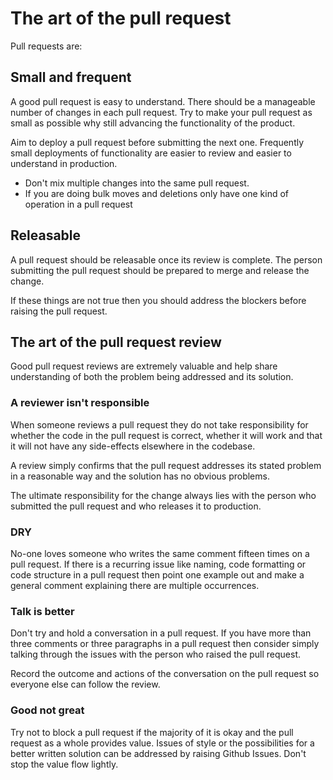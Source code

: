# The art of the pull request

Pull requests are:

## Small and frequent

A good pull request is easy to understand. There should be a manageable number of changes in each pull request. Try to make your pull request as small as possible why still advancing the functionality of the product.

Aim to deploy a pull request before submitting the next one. Frequently small deployments of functionality are easier to review and easier to understand in production.

* Don't mix multiple changes into the same pull request.
* If you are doing bulk moves and deletions only have one kind of operation in a pull request

## Releasable

A pull request should be releasable once its review is complete. The person submitting the pull request should be prepared to merge and release the change.

If these things are not true then you should address the blockers before raising the pull request.


## The art of the pull request review

Good pull request reviews are extremely valuable and help share understanding of both the problem being addressed and its solution.

### A reviewer isn't responsible

When someone reviews a pull request they do not take responsibility for whether the code in the pull request is correct, whether it will work and that it will not have any side-effects elsewhere in the codebase.

A review simply confirms that the pull request addresses its stated problem in a reasonable way and the solution has no obvious problems.

The ultimate responsibility for the change always lies with the person who submitted the pull request and who releases it to production.

### DRY

No-one loves someone who writes the same comment fifteen times on a pull request. If there is a recurring issue like naming, code formatting or code structure in a pull request then point one example out and make a general comment explaining there are multiple occurrences.

### Talk is better

Don't try and hold a conversation in a pull request. If you have more than three comments or three paragraphs in a pull request then consider simply talking through the issues with the person who raised the pull request.

Record the outcome and actions of the conversation on the pull request so everyone else can follow the review.

### Good not great

Try not to block a pull request if the majority of it is okay and the pull request as a whole provides value. Issues of style or the possibilities for a better written solution can be addressed by raising Github Issues. Don't stop the value flow lightly.
